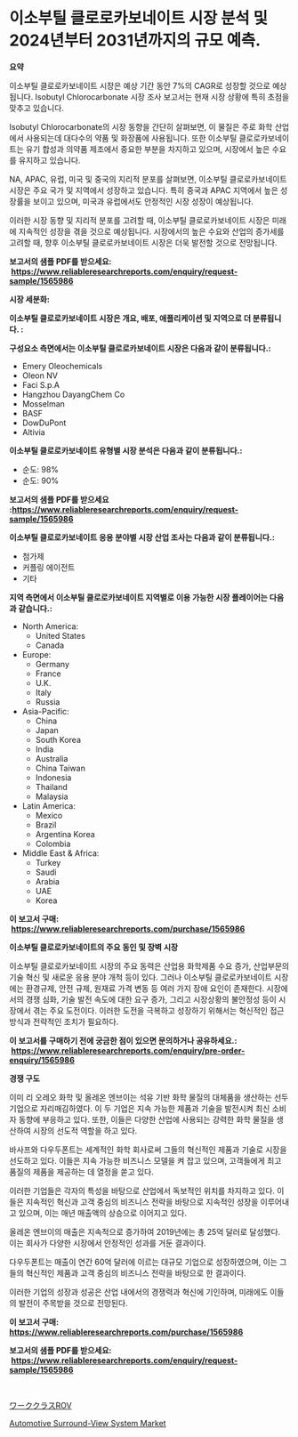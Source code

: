 <p><h1>이소부틸 클로로카보네이트 시장 분석 및 2024년부터 2031년까지의 규모 예측.</h1></p><p><strong>요약</strong></p>
<p><p>이소부틸 클로로카보네이트 시장은 예상 기간 동안 7%의 CAGR로 성장할 것으로 예상됩니다. Isobutyl Chlorocarbonate 시장 조사 보고서는 현재 시장 상황에 특히 초점을 맞추고 있습니다. </p><p>Isobutyl Chlorocarbonate의 시장 동향을 간단히 살펴보면, 이 물질은 주로 화학 산업에서 사용되는데 대다수의 약품 및 화장품에 사용됩니다. 또한 이소부틸 클로로카보네이트는 유기 합성과 의약품 제조에서 중요한 부분을 차지하고 있으며, 시장에서 높은 수요를 유지하고 있습니다.</p><p>NA, APAC, 유럽, 미국 및 중국의 지리적 분포를 살펴보면, 이소부틸 클로로카보네이트 시장은 주요 국가 및 지역에서 성장하고 있습니다. 특히 중국과 APAC 지역에서 높은 성장률을 보이고 있으며, 미국과 유럽에서도 안정적인 시장 성장이 예상됩니다.</p><p>이러한 시장 동향 및 지리적 분포를 고려할 때, 이소부틸 클로로카보네이트 시장은 미래에 지속적인 성장을 겪을 것으로 예상됩니다. 시장에서의 높은 수요와 산업의 증가세를 고려할 때, 향후 이소부틸 클로로카보네이트 시장은 더욱 발전할 것으로 전망됩니다.</p></p>
<p><strong>보고서의 샘플 PDF를 받으세요: &nbsp;<a href="https://www.reliableresearchreports.com/enquiry/request-sample/1565986">https://www.reliableresearchreports.com/enquiry/request-sample/1565986</a></strong></p>
<p><strong>시장 세분화:</strong></p>
<p><strong> 이소부틸 클로로카보네이트 시장은 개요, 배포, 애플리케이션 및 지역으로 더 분류됩니다. :</strong></p>
<p><strong>구성요소 측면에서는 이소부틸 클로로카보네이트 시장은 다음과 같이 분류됩니다.:</strong></p>
<p><ul><li>Emery Oleochemicals</li><li>Oleon NV</li><li>Faci S.p.A</li><li>Hangzhou DayangChem Co</li><li>Mosselman</li><li>BASF</li><li>DowDuPont</li><li>Altivia</li></ul></p>
<p><strong> 이소부틸 클로로카보네이트 유형별 시장 분석은 다음과 같이 분류됩니다.:</strong></p>
<p><ul><li>순도: 98%</li><li>순도: 90%</li></ul></p>
<p><strong>보고서의 샘플 PDF를 받으세요 :<a href="https://www.reliableresearchreports.com/enquiry/request-sample/1565986">https://www.reliableresearchreports.com/enquiry/request-sample/1565986</a></strong></p>
<p><strong> 이소부틸 클로로카보네이트 응용 분야별 시장 산업 조사는 다음과 같이 분류됩니다.:</strong></p>
<p><ul><li>첨가제</li><li>커플링 에이전트</li><li>기타</li></ul></p>
<p><strong>지역 측면에서 이소부틸 클로로카보네이트 지역별로 이용 가능한 시장 플레이어는 다음과 같습니다.:</strong></p>
<p><ul>
    <li>
        North America:
        <ul>
            <li>United States</li>
            <li>Canada</li>
        </ul>
    </li>
    <li>
        Europe:
        <ul>
            <li>Germany</li>
            <li>France</li>
            <li>U.K.</li>
            <li>Italy</li>
            <li>Russia</li>
        </ul>
    </li>
    <li>
        Asia-Pacific:
        <ul>
            <li>China</li>
            <li>Japan</li>
            <li>South Korea</li>
            <li>India</li>
            <li>Australia</li>
            <li>China Taiwan</li>
            <li>Indonesia</li>
            <li>Thailand</li>
            <li>Malaysia</li>
        </ul>
    </li>
    <li>
        Latin America:
        <ul>
            <li>Mexico</li>
            <li>Brazil</li>
            <li>Argentina Korea</li>
            <li>Colombia</li>
        </ul>
    </li>
    <li>
        Middle East & Africa:
        <ul>
            <li>Turkey</li>
            <li>Saudi</li>
            <li>Arabia</li>
            <li>UAE</li>
            <li>Korea</li>
        </ul>
    </li>
    </ul></p>
<p><strong>이 보고서 구매: &nbsp;<a href="https://www.reliableresearchreports.com/purchase/1565986">https://www.reliableresearchreports.com/purchase/1565986</a></strong></p>
<p><strong>이소부틸 클로로카보네이트의 주요 동인 및 장벽 시장</strong></p>
<p><p>이소부틸 클로로카보네이트 시장의 주요 동력은 산업용 화학제품 수요 증가, 산업부문의 기술 혁신 및 새로운 응용 분야 개척 등이 있다. 그러나 이소부틸 클로로카보네이트 시장에는 환경규제, 안전 규제, 원재료 가격 변동 등 여러 가지 장애 요인이 존재한다. 시장에서의 경쟁 심화, 기술 발전 속도에 대한 요구 증가, 그리고 시장상황의 불안정성 등이 시장에서 겪는 주요 도전이다. 이러한 도전을 극복하고 성장하기 위해서는 혁신적인 접근 방식과 전략적인 조치가 필요하다.</p></p>
<p><strong>이 보고서를 구매하기 전에 궁금한 점이 있으면 문의하거나 공유하세요.: &nbsp;<a href="https://www.reliableresearchreports.com/enquiry/pre-order-enquiry/1565986">https://www.reliableresearchreports.com/enquiry/pre-order-enquiry/1565986</a></strong></p>
<p><strong>경쟁 구도</strong></p>
<p><p>이미 리 오레오 화학 및 올레온 엔브이는 석유 기반 화학 물질의 대체품을 생산하는 선두 기업으로 자리매김하였다. 이 두 기업은 지속 가능한 제품과 기술을 발전시켜 최신 소비자 동향에 부응하고 있다. 또한, 이들은 다양한 산업에 사용되는 강력한 화학 물질을 생산하여 시장의 선도적 역할을 하고 있다.</p><p>바사프와 다우두폰트는 세계적인 화학 회사로써 그들의 혁신적인 제품과 기술로 시장을 선도하고 있다. 이들은 지속 가능한 비즈니스 모델을 켜 잡고 있으며, 고객들에게 최고 품질의 제품을 제공하는 데 열정을 쏟고 있다.</p><p>이러한 기업들은 각자의 특성을 바탕으로 산업에서 독보적인 위치를 차지하고 있다. 이들은 지속적인 혁신과 고객 중심의 비즈니스 전략을 바탕으로 지속적인 성장을 이루어내고 있으며, 이는 매년 매출액의 상승으로 이어지고 있다.</p><p>올레온 엔브이의 매출은 지속적으로 증가하여 2019년에는 총 25억 달러로 달성했다. 이는 회사가 다양한 시장에서 안정적인 성과를 거둔 결과이다.</p><p>다우두폰트는 매출이 연간 60억 달러에 이르는 대규모 기업으로 성장하였으며, 이는 그들의 혁신적인 제품과 고객 중심의 비즈니스 전략을 바탕으로 한 결과이다.</p><p>이러한 기업의 성장과 성공은 산업 내에서의 경쟁력과 혁신에 기인하며, 미래에도 이들의 발전이 주목받을 것으로 전망된다.</p></p>
<p><strong>이 보고서 구매: &nbsp; <a href="https://www.reliableresearchreports.com/purchase/1565986">https://www.reliableresearchreports.com/purchase/1565986</a></strong></p>
<p><strong>보고서의 샘플 PDF를 받으세요: &nbsp;<a href="https://www.reliableresearchreports.com/enquiry/request-sample/1565986">https://www.reliableresearchreports.com/enquiry/request-sample/1565986</a></strong><strong></strong></p>
<p>&nbsp;</p>
<p><p><a href="https://github.com/Sophiaard2003/Market-Research-Report-List-1/blob/main/57844096313.md">ワーククラスROV</a></p><p><a href="https://automatic-knee-4c7.notion.site/Automotive-Surround-View-System-Market-Offer-Valuable-Insights-into-Market-Size-Market-Share-Marke-9d749de7c54845babceeca13697d91a1">Automotive Surround-View System Market</a></p></p>